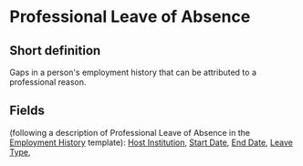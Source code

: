 # Professional Leave of Absence
## Short definition
Gaps in a person's employment history that can be attributed to a professional reason.
## Fields
(following a description of Professional Leave of Absence in the [Employment History](../Templates/Employment%20History.md) template):
[Host Institution](../Object-Fields/Professional%20Leave%20of%20Absence/Host%20Institution.md),
[Start Date](../Object-Fields/Professional%20Leave%20of%20Absence/Start%20Date.md),
[End Date](../Object-Fields/Professional%20Leave%20of%20Absence/End%20Date.md),
[Leave Type](../Object-Fields/Professional%20Leave%20of%20Absence/Leave%20Type.md),
